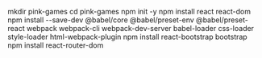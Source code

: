 mkdir pink-games
cd pink-games
npm init -y
npm install react react-dom
npm install --save-dev @babel/core @babel/preset-env @babel/preset-react webpack webpack-cli webpack-dev-server babel-loader css-loader style-loader html-webpack-plugin
npm install react-bootstrap bootstrap
npm install react-router-dom